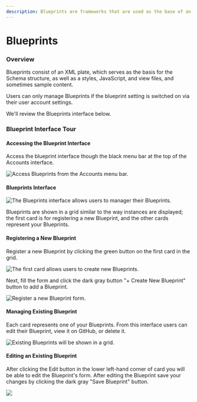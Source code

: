 ```yaml
---
description: Blueprints are frameworks that are used as the base of an instance.
---
```


# Blueprints

### Overview&#x20;

Blueprints consist of an XML plate, which serves as the basis for the Schema structure, as well as a styles, JavaScript, and view files, and sometimes sample content.&#x20;

Users can only manage Blueprints if the blueprint setting is switched on via their user account settings.&#x20;

We'll review the Blueprints interface below.&#x20;

### Blueprint Interface Tour

#### Accessing the Blueprint Interface&#x20;

Access the blueprint interface though the black menu bar at the top of the Accounts interface.&#x20;

![Access Blueprints from the Accounts menu bar.](../../.gitbook/assets/accessing-blueprints-interface.png)

#### Blueprints Interface

![The Blueprints interface allows users to manager their Blueprints.](../../.gitbook/assets/blueprints-interface.png)

Blueprints are shown in a grid similar to the way instances are displayed; the first card is for registering a new Blueprint, and the other cards represent your Blueprints.&#x20;

#### Registering a New Blueprint

Register a new Blueprint by clicking the green button on the first card in the grid.&#x20;

![The first card allows users to create new Blueprints.](../../.gitbook/assets/register-blueprint.png)

Next, fill the form and click the dark gray button "+ Create New Blueprint" button to add a Blueprint.

![Register a new Blueprint form.](../../.gitbook/assets/register-blueprint-form.png)

#### Managing Existing Blueprint

Each card represents one of your Blueprints. From this interface users can edit their Blueprint, view it on GitHub, or delete it.&#x20;

![Existing Blueprints will be shown in a grid.](<../../.gitbook/assets/manage-blueprints (1).png>)

#### Editing an Existing Blueprint

After clicking the Edit button in the lower left-hand corner of card you will be able to edit the Blueprint's form. After editing the Blueprint save your changes by clicking the dark gray "Save Blueprint" button.

![](../../.gitbook/assets/edit-existing-blueprint.png)
